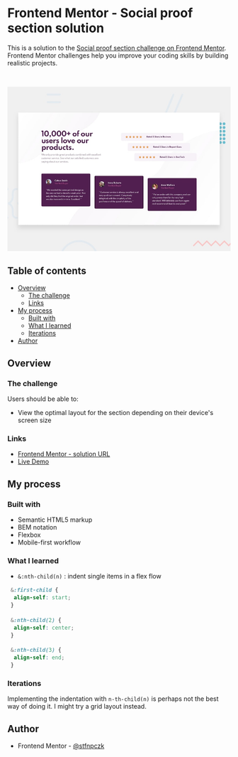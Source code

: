 # Frontend Mentor - Social proof section solution

This is a solution to the [Social proof section challenge on Frontend Mentor](https://www.frontendmentor.io/challenges/social-proof-section-6e0qTv_bA). Frontend Mentor challenges help you improve your coding skills by building realistic projects. 

<br>

![](./design/desktop-preview.jpg)


## Table of contents

- [Overview](#overview)
  - [The challenge](#the-challenge)
  - [Links](#links)
- [My process](#my-process)
  - [Built with](#built-with)
  - [What I learned](#what-i-learned)
  - [Iterations](#iterations)
- [Author](#author)

## Overview

### The challenge

Users should be able to:

- View the optimal layout for the section depending on their device's screen size


### Links

- [Frontend Mentor - solution URL](https://www.frontendmentor.io/solutions/social-proof-section-built-with-scss-and-flexbox-6QBCuq8xm)
- [Live Demo](https://stfnpczk.github.io/social-proof-section/)

## My process

### Built with

- Semantic HTML5 markup
- BEM notation
- Flexbox
- Mobile-first workflow

### What I learned


- `&:nth-child(n)` : indent single items in a flex flow


```scss
 &:first-child {
  align-self: start;
 }

 &:nth-child(2) {
  align-self: center;
 }

 &:nth-child(3) {
  align-self: end;
 }
```

### Iterations
Implementing the indentation with `n-th-child(n)` is perhaps not the best way of doing it. I might try a grid layout instead.

## Author
- Frontend Mentor - [@stfnpczk](https://www.frontendmentor.io/profile/stfnpczk)

